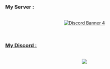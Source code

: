 <h3> My Server : </h3>
<p align="center"><br>
<a href="https://discord.gg/y2yatNx4H5">
<img src="https://discordapp.com/api/guilds/821878958621458464/widget.png?style=banner4" alt="Discord Banner 4"/>
  </p>

<br>
<h3> My Discord : </h3>
  <p align="center"><br>
  <a href="https://github.com/UsuxlDev">
<img src="https://discord.c99.nl/widget/theme-3/654377768473067530.png" data-canonical-src="https://discord.c99.nl/widget/theme-3/654377768473067530.png" style="max-width:100%;">
     </a>
</p>

